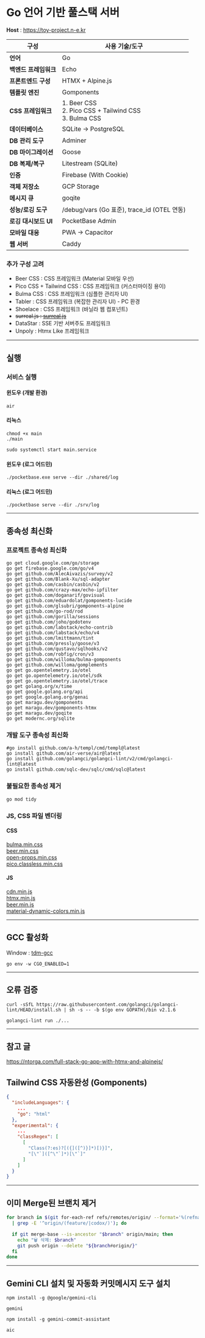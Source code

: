 # Go 언어 기반 풀스택 서버

**Host** : https://toy-project.n-e.kr

| 구성                  | 사용 기술/도구                                                |
| --------------------- | ------------------------------------------------------------- |
| **언어**              | Go                                                            |
| **백엔드 프레임워크** | Echo                                                          |
| **프론트엔드 구성**   | HTMX + Alpine.js                                              |
| **템플릿 엔진**       | Gomponents                                                    |
| **CSS 프레임워크**    | 1. Beer CSS <br> 2. Pico CSS + Tailwind CSS <br> 3. Bulma CSS |
| **데이터베이스**      | SQLite → PostgreSQL                                           |
| **DB 관리 도구**      | Adminer                                                       |
| **DB 마이그레이션**   | Goose                                                         |
| **DB 복제/복구**      | Litestream (SQLite)                                           |
| **인증**              | Firebase (With Cookie)                                        |
| **객체 저장소**       | GCP Storage                                                   |
| **메시지 큐**         | goqite                                                        |
| **성능/로깅 도구**    | /debug/vars (Go 표준), trace_id (OTEL 연동)                   |
| **로깅 대시보드 UI**  | PocketBase Admin                                              |
| **모바일 대응**       | PWA → Capacitor                                               |
| **웹 서버**           | Caddy                                                         |

### 추가 구성 고려

- Beer CSS : CSS 프레임워크 (Material 모바일 우선)
- Pico CSS + Tailwind CSS : CSS 프레임워크 (커스터마이징 용이)
- Bulma CSS : CSS 프레임워크 (심플한 관리자 UI)
- Tabler : CSS 프레임워크 (복잡한 관리자 UI) - PC 환경
- Shoelace : CSS 프레임워크 (바닐라 웹 컴포넌트)
- ~~surreal.js : [surreal.js](https://cdn.jsdelivr.net/gh/gnat/surreal@main/surreal.js)~~
- DataStar : SSE 기반 서버주도 프레임워크
- Unpoly : Htmx Like 프레임워크

---

## 실행

### 서비스 실행

#### 윈도우 (개발 환경)

```shell
air
```

#### 리눅스

```shell
chmod +x main
./main
```

```shell
sudo systemctl start main.service
```

#### 윈도우 (로그 어드민)

```shell
./pocketbase.exe serve --dir ./shared/log
```

#### 리눅스 (로그 어드민)

```shell
./pocketbase serve --dir ./srv/log
```

---

## 종속성 최신화

### 프로젝트 종속성 최신화

```shell
go get cloud.google.com/go/storage
go get firebase.google.com/go/v4
go get github.com/AlecAivazis/survey/v2
go get github.com/Blank-Xu/sql-adapter
go get github.com/casbin/casbin/v2
go get github.com/crazy-max/echo-ipfilter
go get github.com/doganarif/govisual
go get github.com/eduardolat/gomponents-lucide
go get github.com/glsubri/gomponents-alpine
go get github.com/go-rod/rod
go get github.com/gorilla/sessions
go get github.com/joho/godotenv
go get github.com/labstack/echo-contrib
go get github.com/labstack/echo/v4
go get github.com/lmittmann/tint
go get github.com/pressly/goose/v3
go get github.com/qustavo/sqlhooks/v2
go get github.com/robfig/cron/v3
go get github.com/willoma/bulma-gomponents
go get github.com/willoma/gomplements
go get go.opentelemetry.io/otel
go get go.opentelemetry.io/otel/sdk
go get go.opentelemetry.io/otel/trace
go get golang.org/x/time
go get google.golang.org/api
go get google.golang.org/genai
go get maragu.dev/gomponents
go get maragu.dev/gomponents-htmx
go get maragu.dev/goqite
go get modernc.org/sqlite
```

### 개발 도구 종속성 최신화

```shell
#go install github.com/a-h/templ/cmd/templ@latest
go install github.com/air-verse/air@latest
go install github.com/golangci/golangci-lint/v2/cmd/golangci-lint@latest
go install github.com/sqlc-dev/sqlc/cmd/sqlc@latest
```

### 불필요한 종속성 제거

```shell
go mod tidy
```

### JS, CSS 파일 벤더링

#### CSS

[bulma.min.css](https://cdn.jsdelivr.net/npm/bulma/css/bulma.min.css) </br>
[beer.min.css](https://cdn.jsdelivr.net/npm/beercss/dist/cdn/beer.min.css) </br>
[open-props.min.css](https://cdn.jsdelivr.net/npm/open-props/open-props.min.css) </br>
[pico.classless.min.css](https://cdn.jsdelivr.net/npm/@picocss/pico/css/pico.classless.min.css)

#### JS

[cdn.min.js](https://cdn.jsdelivr.net/npm/alpinejs/dist/cdn.min.js) </br>
[htmx.min.js](https://cdn.jsdelivr.net/npm/htmx.org/dist/htmx.min.js) </br>
[beer.min.js](https://cdn.jsdelivr.net/npm/beercss/dist/cdn/beer.min.js) </br>
[material-dynamic-colors.min.js](https://cdn.jsdelivr.net/npm/material-dynamic-colors/dist/cdn/material-dynamic-colors.min.js)

---

## GCC 활성화

Window : [tdm-gcc](https://jmeubank.github.io/tdm-gcc/)

```shell
go env -w CGO_ENABLED=1
```

---

## 오류 검증

```shell
curl -sSfL https://raw.githubusercontent.com/golangci/golangci-lint/HEAD/install.sh | sh -s -- -b $(go env GOPATH)/bin v2.1.6
```

```shell
golangci-lint run ./...
```

---

## 참고 글

https://ntorga.com/full-stack-go-app-with-htmx-and-alpinejs/

## Tailwind CSS 자동완성 (Gomponents)

```json
{
  "includeLanguages": {
    ...
    "go": "html"
  },
  "experimental": {
    ...
    "classRegex": [
      [
        "Class(?:es)?[({]([^)}]*)[)}]",
        "[\"`]([^\"`]*)[\"`]"
      ]
    ]
  }
}
```

---

## 이미 Merge된 브랜치 제거

```bash
for branch in $(git for-each-ref refs/remotes/origin/ --format='%(refname:short)' \
  | grep -E '^origin/(feature/|codox/)'); do

  if git merge-base --is-ancestor "$branch" origin/main; then
    echo "🗑 삭제: $branch"
    git push origin --delete "${branch#origin/}"
  fi
done
```

---

## Gemini CLI 설치 및 자동화 커밋메시지 도구 설치

```shell
npm install -g @google/gemini-cli

gemini

npm install -g gemini-commit-assistant

aic
```
